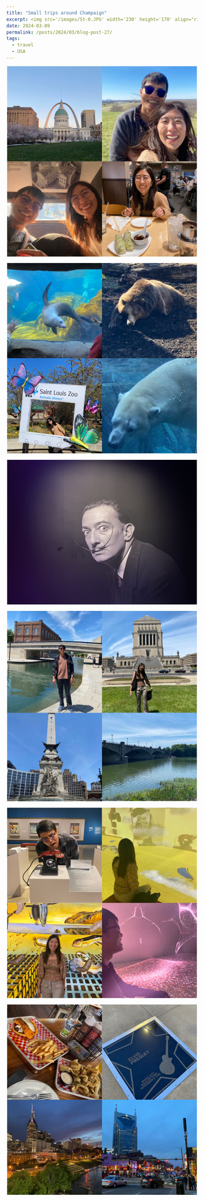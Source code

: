 ```yaml
---
title: "Small trips around Champaign"
excerpt: <img src='/images/St-0.JPG' width='230' height='170' align="right" hspace="20">  Champaign is often thought of a cornfield city and nothing else. I have to admit that the statement is partially correct. However, there are several things to do if you are willing to drive a couple of hours. During Spring 2024, Poy and I made several small trips to our neighborhood cities, including Indianapolis and St. Louis. We also want to record here a small trip to see one of the most amazing natural pheonomena, the total solar eclipse. 
date: 2024-03-09
permalink: /posts/2024/03/blog-post-27/
tags:
  - travel
  - USA
---
```



<p align="center">
  <img src="/images/St-1.JPG" width='500' height= '500'>
</p>

<p align="center">
  <img src="/images/St-2.JPG" width='500' height= '500'>
</p>

<p align="center">
  <img src="/images/IN0.JPG" width='500' height= '380'>
</p>

<p align="center">
  <img src="/images/IN1.JPG" width='500' height= '500'>
</p>

<p align="center">
  <img src="/images/IN2.JPG" width='500' height= '500'>
</p>

<p align="center">
  <img src="/images/Nashville.JPG" width='500' height= '500'>
</p>



